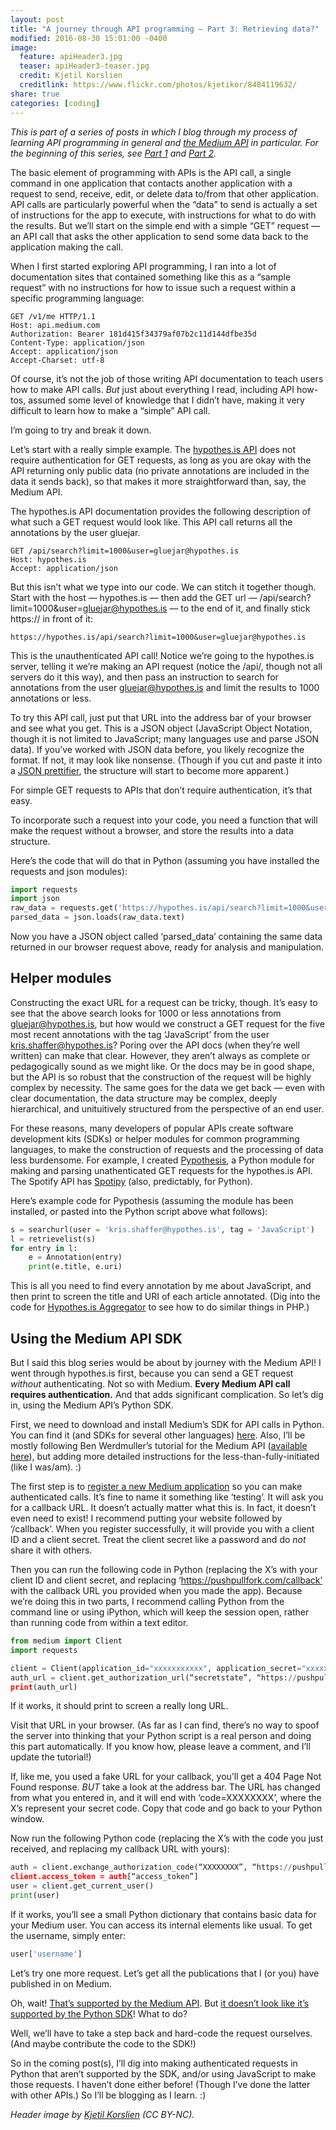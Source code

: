 ```yaml
---
layout: post
title: "A journey through API programming ― Part 3: Retrieving data?"
modified: 2016-08-30 15:01:00 -0400
image:
  feature: apiHeader3.jpg
  teaser: apiHeader3-teaser.jpg
  credit: Kjetil Korslien
  creditlink: https://www.flickr.com/photos/kjetikor/8484119632/
share: true
categories: [coding]
---
```


*This is part of a series of posts in which I blog through my process of learning API programming in general and* [*the Medium API*](https://medium.com/blog/the-medium-api-is-now-open-to-everyone-3f4642e5c850#.8ehvndx6y) *in particular. For the beginning of this series, see* [*Part 1*](http://kris.shaffermusic.com/2016/08/journey-through-api-programming-1/) *and* [*Part 2*](http://kris.shaffermusic.com/2016/08/journey-through-api-programming-2/)*.*

The basic element of programming with APIs is the API call, a single command in one application that contacts another application with a request to send, receive, edit, or delete data to/from that other application. API calls are particularly powerful when the “data” to send is actually a set of instructions for the app to execute, with instructions for what to do with the results. But we’ll start on the simple end with a simple “GET” request ― an API call that asks the other application to send some data back to the application making the call.

When I first started exploring API programming, I ran into a lot of documentation sites that contained something like this as a “sample request” with no instructions for how to issue such a request within a specific programming language:

~~~
GET /v1/me HTTP/1.1
Host: api.medium.com
Authorization: Bearer 181d415f34379af07b2c11d144dfbe35d
Content-Type: application/json
Accept: application/json
Accept-Charset: utf-8
~~~

Of course, it’s not the job of those writing API documentation to teach users how to make API calls. *But* just about everything I read, including API how-tos, assumed some level of knowledge that I didn’t have, making it very difficult to learn how to make a “simple” API call.

I’m going to try and break it down.

Let’s start with a really simple example. The [hypothes.is API](https://h.readthedocs.io/en/latest/api/) does not require authentication for GET requests, as long as you are okay with the API returning only public data (no private annotations are included in the data it sends back), so that makes it more straightforward than, say, the Medium API.

The hypothes.is API documentation provides the following description of what such a GET request would look like. This API call returns all the annotations by the user gluejar.

~~~
GET /api/search?limit=1000&user=gluejar@hypothes.is
Host: hypothes.is
Accept: application/json
~~~

But this isn’t what we type into our code. We can stitch it together though. Start with the host ― hypothes.is ― then add the GET url ― /api/search?limit=1000&user=gluejar@hypothes.is ― to the end of it, and finally stick https:// in front of it:

~~~
https://hypothes.is/api/search?limit=1000&user=gluejar@hypothes.is
~~~

This is the unauthenticated API call! Notice we’re going to the hypothes.is server, telling it we’re making an API request (notice the /api/, though not all servers do it this way), and then pass an instruction to search for annotations from the user gluejar@hypothes.is and limit the results to 1000 annotations or less.

To try this API call, just put that URL into the address bar of your browser and see what you get. This is a JSON object (JavaScript Object Notation, though it is not limited to JavaScript; many languages use and parse JSON data). If you’ve worked with JSON data before, you likely recognize the format. If not, it may look like nonsense. (Though if you cut and paste it into a [JSON prettifier](https://jsonformatter.curiousconcept.com/), the structure will start to become more apparent.)

For simple GET requests to APIs that don’t require authentication, it’s that easy.

To incorporate such a request into your code, you need a function that will make the request without a browser, and store the results into a data structure.

Here’s the code that will do that in Python (assuming you have installed the requests and json modules):

~~~python
import requests
import json
raw_data = requests.get('https://hypothes.is/api/search?limit=1000&user=gluejar@hypothes.is')
parsed_data = json.loads(raw_data.text)
~~~

Now you have a JSON object called ‘parsed\_data’ containing the same data returned in our browser request above, ready for analysis and manipulation.

## Helper modules

Constructing the exact URL for a request can be tricky, though. It’s easy to see that the above search looks for 1000 or less annotations from gluejar@hypothes.is, but how would we construct a GET request for the five most recent annotations with the tag ‘JavaScript’ from the user kris.shaffer@hypothes.is? Poring over the API docs (when they’re well written) can make that clear. However, they aren’t always as complete or pedagogically sound as we might like. Or the docs may be in good shape, but the API is so robust that the construction of the request will be highly complex by necessity. The same goes for the data we get back ― even with clear documentation, the data structure may be complex, deeply hierarchical, and unituitively structured from the perspective of an end user.

For these reasons, many developers of popular APIs create software development kits (SDKs) or helper modules for common programming languages, to make the construction of requests and the processing of data less burdensome. For example, I created [Pypothesis](https://github.com/kshaffer/pypothesis), a Python module for making and parsing unathenticated GET requests for the hypothes.is API. The Spotify API has [Spotipy](https://spotipy.readthedocs.io/en/latest/) (also, predictably, for Python).

Here’s example code for Pypothesis (assuming the module has been installed, or pasted into the Python script above what follows):

~~~python
s = searchurl(user = 'kris.shaffer@hypothes.is', tag = 'JavaScript')
l = retrievelist(s)
for entry in l:
    e = Annotation(entry)
    print(e.title, e.uri)
~~~

This is all you need to find every annotation by me about JavaScript, and then print to screen the title and URI of each article annotated. (Dig into the code for [Hypothes.is Aggregator](https://github.com/kshaffer/hypothesis_aggregator) to see how to do similar things in PHP.)

## Using the Medium API SDK

But I said this blog series would be about by journey with the Medium API! I went through hypothes.is first, because you can send a GET request *without* authenticating. Not so with Medium. **Every Medium API call requires authentication.** And that adds significant complication. So let’s dig in, using the Medium API’s Python SDK.

First, we need to download and install Medium’s SDK for API calls in Python. You can find it (and SDKs for several other languages) [here](https://github.com/Medium/medium-api-docs/blob/master/SDK.md). Also, I’ll be mostly following Ben Werdmuller’s tutorial for the Medium API ([available here](https://github.com/Medium/medium-api-docs)), but adding more detailed instructions for the less-than-fully-initiated (like I was/am). :)

The first step is to [register a new Medium application](https://medium.com/me/applications) so you can make authenticated calls. It’s fine to name it something like ‘testing’. It will ask you for a callback URL. It doesn’t actually matter what this is. In fact, it doesn’t even need to exist! I recommend putting your website followed by ‘/callback’. When you register successfully, it will provide you with a client ID and a client secret. Treat the client secret like a password and do *not* share it with others.

Then you can run the following code in Python (replacing the X’s with your client ID and client secret, and replacing ‘https://pushpullfork.com/callback’ with the callback URL you provided when you made the app). Because we’re doing this in two parts, I recommend calling Python from the command line or using iPython, which will keep the session open, rather than running code from within a text editor.

~~~python
from medium import Client
import requests
~~~

~~~python
client = Client(application_id="xxxxxxxxxxx", application_secret="xxxxxxxxxxxxxxxxxxxxxxxxx")
auth_url = client.get_authorization_url(“secretstate”, “https://pushpullfork.com/callback", [“basicProfile”, “publishPost”])
print(auth_url)
~~~

If it works, it should print to screen a really long URL.

Visit that URL in your browser. (As far as I can find, there’s no way to spoof the server into thinking that your Python script is a real person and doing this part automatically. If you know how, please leave a comment, and I’ll update the tutorial!)

If, like me, you used a fake URL for your callback, you’ll get a 404 Page Not Found response. *BUT* take a look at the address bar. The URL has changed from what you entered in, and it will end with ‘code=XXXXXXXX’, where the X’s represent your secret code. Copy that code and go back to your Python window.

Now run the following Python code (replacing the X’s with the code you just received, and replacing my callback URL with yours):

~~~python
auth = client.exchange_authorization_code(“XXXXXXXX”, “https://pushpullfork.com/callback")
client.access_token = auth[“access_token”]
user = client.get_current_user()
print(user)
~~~

If it works, you’ll see a small Python dictionary that contains basic data for your Medium user. You can access its internal elements like usual. To get the username, simply enter:

~~~python
user['username']
~~~

Let’s try one more request. Let’s get all the publications that I (or you) have published in on Medium.

Oh, wait! [That’s supported by the Medium API](https://github.com/Medium/medium-api-docs). But [it doesn’t look like it’s supported by the Python SDK](https://github.com/Medium/medium-sdk-python/blob/master/medium/__init__.py)! What to do?

Well, we’ll have to take a step back and hard-code the request ourselves. (And maybe contribute the code to the SDK!)

So in the coming post(s), I’ll dig into making authenticated requests in Python that aren’t supported by the SDK, and/or using JavaScript to make those requests. I haven’t done either before! (Though I’ve done the latter with other APIs.) So I’ll be blogging as I learn. :)

*Header image by* [*Kjetil Korslien*](https://www.flickr.com/photos/kjetikor/8484119632/) *(CC BY-NC).*
